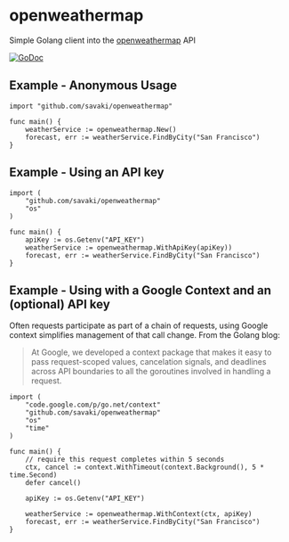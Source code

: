 openweathermap 
==============

Simple Golang client into the [openweathermap](http://openweathermap.org/api) API

[![GoDoc](https://godoc.org/github.com/savaki/openweathermap?status.svg)](https://godoc.org/github.com/savaki/openweathermap)

## Example - Anonymous Usage

```
import "github.com/savaki/openweathermap"

func main() {
	weatherService := openweathermap.New()
	forecast, err := weatherService.FindByCity("San Francisco")
}
```

## Example - Using an API key

```
import (
	"github.com/savaki/openweathermap"
	"os"
)

func main() {
	apiKey := os.Getenv("API_KEY")
	weatherService := openweathermap.WithApiKey(apiKey))
	forecast, err := weatherService.FindByCity("San Francisco")
}
```

## Example - Using with a Google Context and an (optional) API key

Often requests participate as part of a chain of requests, using Google context simplifies management of that call change.  From the Golang blog:

> At Google, we developed a context package that makes it easy to pass request-scoped values, cancelation signals, and deadlines across API boundaries to all the goroutines involved in handling a request. 


```
import (
	"code.google.com/p/go.net/context"
	"github.com/savaki/openweathermap"
	"os"
	"time"
)

func main() {
	// require this request completes within 5 seconds
	ctx, cancel := context.WithTimeout(context.Background(), 5 * time.Second)
	defer cancel()

	apiKey := os.Getenv("API_KEY")
	
	weatherService := openweathermap.WithContext(ctx, apiKey)
	forecast, err := weatherService.FindByCity("San Francisco")
}
```


